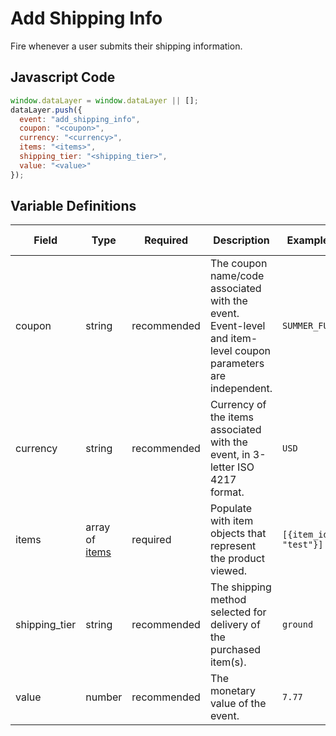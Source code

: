 # Add Shipping Info

Fire whenever a user submits their shipping information.

## Javascript Code

```js
window.dataLayer = window.dataLayer || [];
dataLayer.push({
  event: "add_shipping_info",
  coupon: "<coupon>",
  currency: "<currency>",
  items: "<items>",
  shipping_tier: "<shipping_tier>",
  value: "<value>"
});
```

## Variable Definitions

|Field|Type|Required|Description|Example|Pattern|Min Length|Max Length|Minimum|Maximum|Multiple Of|
| --- | --- | --- | --- | --- | --- | --- | --- | --- | --- | --- |
|coupon|string|recommended|The coupon name/code associated with the event. Event-level and item-level coupon parameters are independent.|`SUMMER_FUN`|`^[A-Za-z0-9_]+$`
|currency|string|recommended|Currency of the items associated with the event, in 3-letter ISO 4217 format.|`USD`|`^[A-Z]{3}$`|3|3|
|items|array of [items](/schemas/item.md)|required|Populate with item objects that represent the product viewed.|`[{item_id: "test"}]`
|shipping_tier|string|recommended|The shipping method selected for delivery of the purchased item(s).|`ground`|`^[a-z_]+$`
|value|number|recommended|The monetary value of the event.|`7.77`|`^\d\.\d\d$`|||0.00|